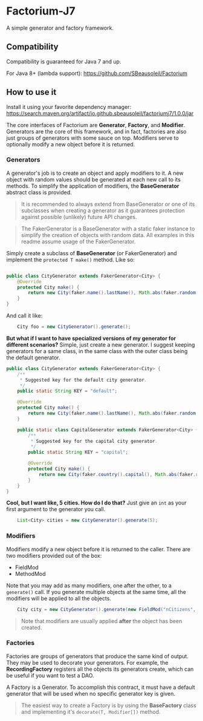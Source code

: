 # Factorium-J7
A simple generator and factory framework.

## Compatibility
Compatibility is guaranteed for Java 7 and up.

For Java 8+ (lambda support): https://github.com/SBeausoleil/Factorium

## How to use it
Install it using your favorite dependency manager: https://search.maven.org/artifact/io.github.sbeausoleil/factoriumj7/1.0.0/jar

The core interfaces of Factorium are **Generator**, **Factory**, and **Modifier**.
Generators are the core of this framework, and in fact, factories are also just groups of generators with some sauce on top.
Modifiers serve to optionally modify a new object before it is returned.

### Generators

A generator's job is to create an object and apply modifiers to it. A new object with random values should be generated
at each new call to its methods. To simplify the application of modifiers, the **BaseGenerator** abstract class is provided.

>It is recommended to always extend from BaseGenerator or one of its subclasses when creating a generator as it guarantees 
>protection against possible (unlikely) future API changes.

>The FakerGenerator is a BaseGenerator with a static faker instance to simplify the creation of objects with random data. 
>All examples in this readme assume usage of the FakerGenerator.

Simply create a subclass of **BaseGenerator** (or FakerGenerator) and implement the `protected T make()` method. Like so:

```java

public class CityGenerator extends FakerGenerator<City> {
    @Override
    protected City make() {
        return new City(faker.name().lastName(), Math.abs(faker.random().nextLong()) + 1);
    }
}
```

And call it like:
```java
    City foo = new CityGenerator().generate();
```

**But what if I want to have specialized versions of my generator for different scenarios?** Simple, just create a new generator. 
I suggest keeping generators for a same class, in the same class with the outer class being the default generator.

```java
public class CityGenerator extends FakerGenerator<City> {
    /**
     * Suggested key for the default city generator.
     */
    public static String KEY = "default";

    @Override
    protected City make() {
        return new City(faker.name().lastName(), Math.abs(faker.random().nextLong()) + 1);
    }

    public static class CapitalGenerator extends FakerGenerator<City> {
        /**
         * Suggested key for the capital city generator.
         */
        public static String KEY = "capital";

        @Override
        protected City make() {
            return new City(faker.country().capital(), Math.abs(faker.random().nextLong()) + 1);
        }
    }
}
```

**Cool, but I want like, 5 cities. How do I do that?** Just give an `int` as your first argument to the generator you call.

```java
    List<City> cities = new CityGenerator().generate(5);
```

### Modifiers
Modifiers modify a new object before it is returned to the caller. There are two modifiers provided out of the box:
* FieldMod
* MethodMod

Note that you may add as many modifiers, one after the other, to a `generate()` call. If you generate multiple objects at the same time,
all the modifiers will be applied to all the objects.

```java
    City city = new CityGenerator().generate(new FieldMod("nCitizens", 5), new MethodMod("setName", "Toronto"));
```

>Note that modifiers are usually applied **after** the object has been created.

### Factories
Factories are groups of generators that produce the same kind of output. They may be used to decorate your generators.
For example, the **RecordingFactory** registers all the objects its generators create, which can be useful if you want to
test a DAO.

A Factory is a Generator. To accomplish this contract, it must have a default generator that will be used when no specific
generator key is given.

>The easiest way to create a Factory is by using the **BaseFactory** class and implementing it's `decorate(T, Modifier[])` method.
